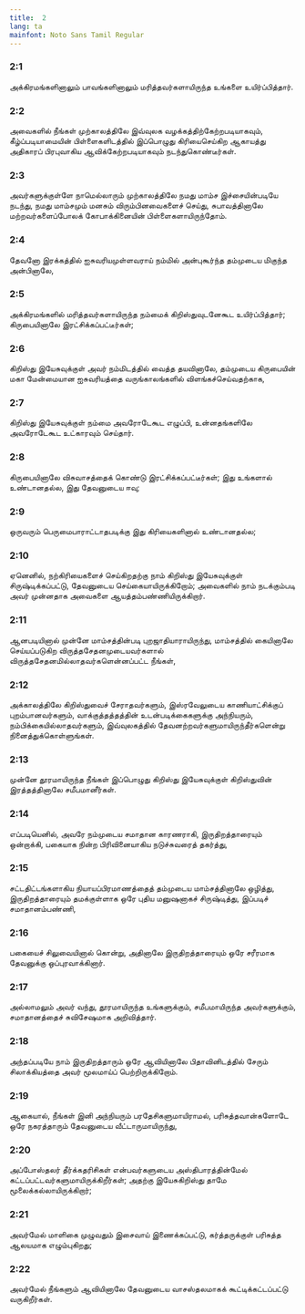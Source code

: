 ```yaml
---
title:  2
lang: ta
mainfont: Noto Sans Tamil Regular
---
```


###  2:1

அக்கிரமங்களினாலும் பாவங்களினாலும் மரித்தவர்களாயிருந்த உங்களை உயிர்ப்பித்தார்.

###  2:2

அவைகளில் நீங்கள் முற்காலத்திலே இவ்வுலக வழக்கத்திற்கேற்றபடியாகவும், கீழ்ப்படியாமையின் பிள்ளைகளிடத்தில் இப்பொழுது கிரியைசெய்கிற ஆகாயத்து அதிகாரப் பிரபுவாகிய ஆவிக்கேற்றபடியாகவும் நடந்துகொண்டீர்கள்.

###  2:3

அவர்களுக்குள்ளே நாமெல்லாரும் முற்காலத்திலே நமது மாம்ச இச்சையின்படியே நடந்து, நமது மாம்சமும் மனசும் விரும்பினவைகளைச் செய்து, சுபாவத்தினாலே மற்றவர்களைப்போலக் கோபாக்கினையின் பிள்ளைகளாயிருந்தோம்.

###  2:4

தேவனோ இரக்கத்தில் ஐசுவரியமுள்ளவராய் நம்மில் அன்புகூர்ந்த தம்முடைய மிகுந்த அன்பினாலே,

###  2:5

அக்கிரமங்களில் மரித்தவர்களாயிருந்த நம்மைக் கிறிஸ்துவுடனேகூட உயிர்ப்பித்தார்; கிருபையினாலே இரட்சிக்கப்பட்டீர்கள்;

###  2:6

கிறிஸ்து இயேசுவுக்குள் அவர் நம்மிடத்தில் வைத்த தயவினாலே, தம்முடைய கிருபையின் மகா மேன்மையான ஐசுவரியத்தை வருங்காலங்களில் விளங்கச்செய்வதற்காக,

###  2:7

கிறிஸ்து இயேசுவுக்குள் நம்மை அவரோடேகூட எழுப்பி, உன்னதங்களிலே அவரோடேகூட உட்காரவும் செய்தார்.

###  2:8

கிருபையினாலே விசுவாசத்தைக் கொண்டு இரட்சிக்கப்பட்டீர்கள்; இது உங்களால் உண்டானதல்ல, இது தேவனுடைய ஈவு;

###  2:9

ஒருவரும் பெருமைபாராட்டாதபடிக்கு இது கிரியைகளினால் உண்டானதல்ல;

###  2:10

ஏனெனில், நற்கிரியைகளைச் செய்கிறதற்கு நாம் கிறிஸ்து இயேசுவுக்குள் சிருஷ்டிக்கப்பட்டு, தேவனுடைய செய்கையாயிருக்கிறோம்; அவைகளில் நாம் நடக்கும்படி அவர் முன்னதாக அவைகளை ஆயத்தம்பண்ணியிருக்கிறார்.

###  2:11

ஆனபடியினால் முன்னே மாம்சத்தின்படி புறஜாதியாராயிருந்து, மாம்சத்தில் கையினாலே செய்யப்படுகிற விருத்தசேதனமுடையவர்களால் விருத்தசேதனமில்லாதவர்களென்னப்பட்ட நீங்கள்,

###  2:12

அக்காலத்திலே கிறிஸ்துவைச் சேராதவர்களும், இஸ்ரவேலுடைய காணியாட்சிக்குப் புறம்பானவர்களும், வாக்குத்தத்தத்தின் உடன்படிக்கைகளுக்கு அந்நியரும், நம்பிக்கையில்லாதவர்களும், இவ்வுலகத்தில் தேவனற்றவர்களுமாயிருந்தீர்களென்று நினைத்துக்கொள்ளுங்கள்.

###  2:13

முன்னே தூரமாயிருந்த நீங்கள் இப்பொழுது கிறிஸ்து இயேசுவுக்குள் கிறிஸ்துவின் இரத்தத்தினாலே சமீபமானீர்கள்.

###  2:14

எப்படியெனில், அவரே நம்முடைய சமாதான காரணராகி, இருதிறத்தாரையும் ஒன்றாக்கி, பகையாக நின்ற பிரிவினையாகிய நடுச்சுவரைத் தகர்த்து,

###  2:15

சட்டதிட்டங்களாகிய நியாயப்பிரமாணத்தைத் தம்முடைய மாம்சத்தினாலே ஒழித்து, இருதிறத்தாரையும் தமக்குள்ளாக ஒரே புதிய மனுஷனாகச் சிருஷ்டித்து, இப்படிச் சமாதானம்பண்ணி,

###  2:16

பகையைச் சிலுவையினால் கொன்று, அதினாலே இருதிறத்தாரையும் ஒரே சரீரமாக தேவனுக்கு ஒப்புரவாக்கினார்.

###  2:17

அல்லாமலும் அவர் வந்து, தூரமாயிருந்த உங்களுக்கும், சமீபமாயிருந்த அவர்களுக்கும், சமாதானத்தைச் சுவிசேஷமாக அறிவித்தார்.

###  2:18

அந்தப்படியே நாம் இருதிறத்தாரும் ஒரே ஆவியினாலே பிதாவினிடத்தில் சேரும் சிலாக்கியத்தை அவர் மூலமாய்ப் பெற்றிருக்கிறோம்.

###  2:19

ஆகையால், நீங்கள் இனி அந்நியரும் பரதேசிகளுமாயிராமல், பரிசுத்தவான்களோடே ஒரே நகரத்தாரும் தேவனுடைய வீட்டாருமாயிருந்து,

###  2:20

அப்போஸ்தலர் தீர்க்கதரிசிகள் என்பவர்களுடைய அஸ்திபாரத்தின்மேல் கட்டப்பட்டவர்களுமாயிருக்கிறீர்கள்; அதற்கு இயேசுகிறிஸ்து தாமே மூலைக்கல்லாயிருக்கிறார்;

###  2:21

அவர்மேல் மாளிகை முழுவதும் இசைவாய் இணைக்கப்பட்டு, கர்த்தருக்குள் பரிசுத்த ஆலயமாக எழும்புகிறது;

###  2:22

அவர்மேல் நீங்களும் ஆவியினாலே தேவனுடைய வாசஸ்தலமாகக் கூட்டிக்கட்டப்பட்டு வருகிறீர்கள்.

